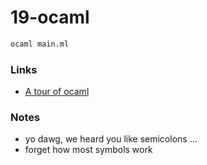 # 19-ocaml

```bash
ocaml main.ml
```

### Links

- [A tour of ocaml](https://ocaml.org/docs/tour-of-ocaml)

### Notes

- yo dawg, we heard you like semicolons ...
- forget how most symbols work
